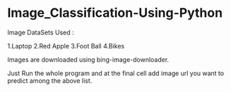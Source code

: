 # Image_Classification-Using-Python

Image DataSets Used : 

1.Laptop
2.Red Apple
3.Foot Ball
4.Bikes

Images are downloaded using bing-image-downloader.

Just Run the whole program and at the final cell 
add image url you want to predict among the above list.
